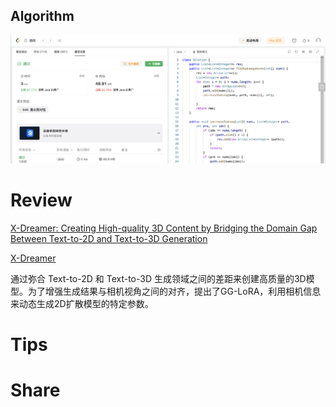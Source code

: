 ## Algorithm

![ianxiao-2023-12-10-lc.png](../../images/temp/ianxiao-2023-12-10-lc.png)

# Review

[X-Dreamer: Creating High-quality 3D Content by Bridging the Domain Gap Between Text-to-2D and Text-to-3D Generation](https://arxiv.org/abs/2312.00085)

[X-Dreamer](https://xmu-xiaoma666.github.io/Projects/X-Dreamer/)

通过弥合 Text-to-2D 和 Text-to-3D 生成领域之间的差距来创建高质量的3D模型。为了增强生成结果与相机视角之间的对齐，提出了GG-LoRA，利用相机信息来动态生成2D扩散模型的特定参数。

# Tips


# Share
